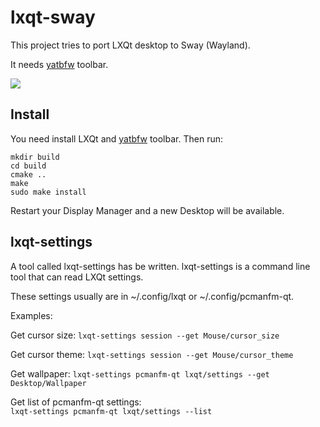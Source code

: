 # lxqt-sway

This project tries to port LXQt desktop to Sway (Wayland).

It needs [yatbfw](https://github.com/selairi/yatbfw) toolbar.

![](/images/layouts.gif)

## Install

You need install LXQt and [yatbfw](https://github.com/selairi/yatbfw) toolbar. Then run:

```
mkdir build
cd build
cmake ..
make
sudo make install
```

Restart your Display Manager and a new Desktop will be available.

## lxqt-settings

A tool called lxqt-settings has be written. lxqt-settings is a command line tool that can read LXQt settings.

These settings usually are in ~/.config/lxqt or ~/.config/pcmanfm-qt.

Examples:

Get cursor size:
```lxqt-settings session --get Mouse/cursor_size```

Get cursor theme:
```lxqt-settings session --get Mouse/cursor_theme```

Get wallpaper:
```lxqt-settings pcmanfm-qt lxqt/settings --get Desktop/Wallpaper```
                                                                                     
Get list of pcmanfm-qt settings:                                                     
```lxqt-settings pcmanfm-qt lxqt/settings --list```
